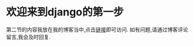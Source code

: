 # 欢迎来到django的第一步

第二节的内容我放在我的博客当中,点击[链接](https://blog.csdn.net/Sun_White_Boy/article/details/79869857)即可访问.
如有问题,请通过博客评论留言,我会及时回复.
